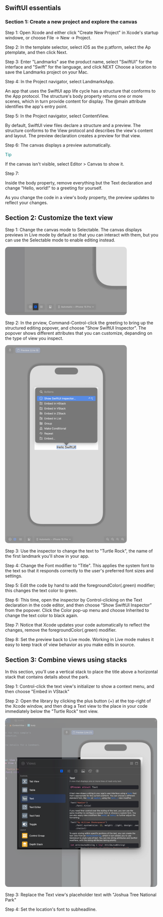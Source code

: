 ## SwiftUI essentials

### Section 1: Create a new project and explore the canvas

Step 1:
Open Xcode and either click "Create New Project" in Xcode's startup windowe, or choose File -> New -> Project.

Step 2:
In the template selector, select iOS as the p;atform, select the Ap ptemplate, and then click Next.

Step 3:
Enter "Landmarks" ase the product name, select "SwiftUI" for the interface and "Swift" for the language, and click NEXT Choose a location to save the Landmarks project on your Mac.

Step 4:
In the Project navigator, select LandmarksApp.

An app that uses the SwiftUI app life cycle has a structure that conforms to the App protocol. The structure's body property returns one or more scenes, which in turn provide content for display.
The @main attribute identifies the app's entry point.

Step 5:
In the Project navigator, select ContentView.

By default, SwiftUI view files declare a structure and a preview. The structure conforms to the View protocol and describes the view's content and layout. The preview declaration creates a preview for that view.

Step 6:
The canvas displays a preview automatically.

<span style="color: teal">Tip</span>

If the canvas isn't visible, select Editor > Canvas to show it.

Step 7:

Inside the body property, remove everything but the Text declaration and change "Hello, world!" to a greeting for yourself.

As you change the code in a view's body property, the preview updates to reflect your changes.

## Section 2: Customize the text view

Step 1:
Change the canvas mode to Selectable.
The canvas displays previews in Live mode by default so that you can interact with them, but you can use the Selectable mode to enable editing instead.

<img src="./img/section_2_step_1.png" style="border-radius:10px" width="400px"/>

Step 2:
In the prview, Command-Control-click the greeting to bring up the structured editing popover, and choose "Show SwiftUI Inspector".
The popover shows different attributes that you can customize, depanding on the type of view you inspect.

<img src="./img/section_2_step_2.png" style="border-radius:10px" width="400px"/>

Step 3:
Use the inspector to change the text to "Turtle Rock", the name of the first landmark you'll show in your app.

Step 4:
Change the Font modifier to "Title".
This applies the system font to the text so that it responds correctly to the user's preferred font sizes and settings.

Step 5:
Edit the code by hand to add the foregroundColor(.green) modifier; this changes the text color to green.

Step 6:
This time, open the inspector by Control-clicking on the Text declaration in the code editor, and then choose “Show SwiftUI Inspector” from the popover. Click the Color pop-up menu and choose Inherited to change the text color to black again.

Step 7:
Notice that Xcode updates your code automatically to reflect the changes, remove the foregroundColor(.green) modifier.

Step 8:
Set the preview back to Live mode.
Working in Live mode makes it easy to keep track of view behavior as you make edits in source.

## Section 3: Combine views using stacks

In this section, you'll use a vertical stack to place the title above a horizontal stack that contains details about the park.

Step 1:
Control-click the text view's initializer to show a context menu, and then choose "Embed in VStack"

Step 2:
Open the library by clicking the plus button (+) at the top-right of the Xcode window, and then drag a Text view to the place in your code immediately below the "Turtle Rock" text view.

<img src="./img/section_3_step_2.png" style="border-radius:10px" width="500px"/>

Step 3:
Replace the Text view's placeholder text with "Joshua Tree National Park"

Step 4:
Set the location's font to subheadline.
